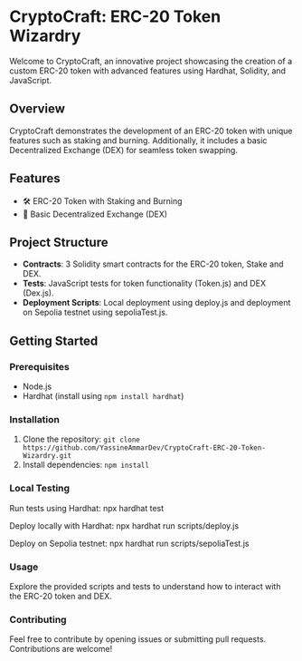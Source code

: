 # CryptoCraft: ERC-20 Token Wizardry

Welcome to CryptoCraft, an innovative project showcasing the creation of a custom ERC-20 token with advanced features using Hardhat, Solidity, and JavaScript.

## Overview

CryptoCraft demonstrates the development of an ERC-20 token with unique features such as staking and burning. Additionally, it includes a basic Decentralized Exchange (DEX) for seamless token swapping.

## Features

- 🛠 ERC-20 Token with Staking and Burning
- 🔄 Basic Decentralized Exchange (DEX)

## Project Structure

- **Contracts**: 3 Solidity smart contracts for the ERC-20 token, Stake and DEX.
- **Tests**: JavaScript tests for token functionality (Token.js) and DEX (Dex.js).
- **Deployment Scripts**: Local deployment using deploy.js and deployment on Sepolia testnet using sepoliaTest.js.

## Getting Started

### Prerequisites

- Node.js
- Hardhat (install using `npm install hardhat`)

### Installation

1. Clone the repository: `git clone https://github.com/YassineAmmarDev/CryptoCraft-ERC-20-Token-Wizardry.git`
2. Install dependencies: `npm install`

### Local Testing

Run tests using Hardhat:        npx hardhat test

Deploy locally with Hardhat:    npx hardhat run scripts/deploy.js

Deploy on Sepolia testnet:      npx hardhat run scripts/sepoliaTest.js

### Usage

Explore the provided scripts and tests to understand how to interact with the ERC-20 token and DEX.

### Contributing

Feel free to contribute by opening issues or submitting pull requests. Contributions are welcome!





